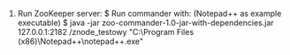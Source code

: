 1. Run ZooKeeper server:
 $
Run commander with: (Notepad++ as example executable)
$ java -jar zoo-commander-1.0-jar-with-dependencies.jar 127.0.0.1:2182 /znode_testowy "C:\Program Files (x86)\Notepad++\notepad++.exe"
